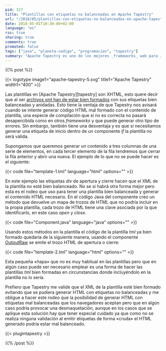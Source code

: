 ```yaml
---
pid: 317
title: "Plantillas con etiquetas no balanceadas en Apache Tapestry"
url: "/2018/05/plantillas-con-etiquetas-no-balanceadas-en-apache-tapestry/"
date: 2018-05-01T10:30:00+02:00
language: "es"
rss: true
sharing: true
comments: true
promoted: false
tags: ["java", "planeta-codigo", "programacion", "tapestry"]
summary: "Apache Tapestry es uno de los mejores _frameworks_ web para Java que he usado, sin embargo, también tiene algún incordio o curiosidad. Una de ellas es que las plantillas han de ser XML bien formado y en este caso que comento en el que necesitaríamos una plantilla con etiquetas desbalanceadas nos obliga a buscar una solución, esta es la que uso."
---
```


{{% post %}}

{{< logotype image1="apache-tapestry-5.svg" title1="Apache Tapestry" width1="400" >}}

Las plantillas en [Apache Tapestry][tapestry] son XHTML, esto quere decir que al ser [archivos xml han de estar bien formados](https://es.wikipedia.org/wiki/Validaci%C3%B3n_XML#Documento_Bien_Formado) con sus etiquetas bien balanceadas y anidadas. Esto tiene la ventaja de que Tapestry nos avisará cuando se intente generar código HTML mal formado con el contenido de plantilla, una especie de compilación que si no es correcta no pasará desapercibida como en otros _frameworks_ y que puede generar otro tipo de errores. Sin embargo, también tiene una desventaja y es que si necesitamos generar una etiqueta de inicio dentro de un componente _if_ la plantilla no será válida.

Supongamos que queremos generar un contenido a tres columnas de una serie de elementos, en cada tercer elemento de la fila tendremos que cerrar la fila anterior y abrir una nueva. El ejemplo de lo que no se puede hacer es el siguiente:

{{< code file="template-1.tml" language="html" options="" >}}

En este ejemplo las etiquetas _div_ de apertura y cierre hacen que el XML de la plantilla no esté bien balanceado. No se si habrá otra forma mejor pero esta es el rodeo que uso para tener una plantilla bien balanceada y generar el contenido HTML necesario. En el código Java del componente creo un método que devuelve un mapa de trozos de HTML que no podría incluir en la propia plantilla, cada trozo de HTML tiene una clave asociada por la que identificarlo, en este caso _open_ y _close_.

{{< code file="Component.java" language="java" options="" >}}

Usando estos métodos en la plantilla el código de la plantilla _tml_ ya bien formado quedaría de la siguiente manera, usando el componente [OutputRaw](http://tapestry.apache.org/current/apidocs/org/apache/tapestry5/corelib/components/OutputRaw.html) se emite el trozo HTML de apertura o cierre:

{{< code file="template-2.tml" language="html" options="" >}}

Esta pequeña «ñapa» que no es muy habitual en las plantillas pero que en algún caso puede ser necesario emplear es una forma de hacer las plantillas _tml_ bien formadas en circunstancias donde incluyéndolo en la plantilla no lo sería.

Prefiero que Tapestry me valide que el XML de la plantilla esté bien formado evitando que se pudiera generar HTML con etiquetas no balanceadas y me obligue a hacer este rodeo que la posibilidad de generar HTML con etiquetas mal balanceadas que los navegadores aceptan pero que en algún caso podría provocar una desmaquetación, aunque en los casos que se aplique esta solución hay que tener especial cuidado ya que como no se realiza ninguna validación al emitir etiquetas de forma «cruda» el HTML generado podría estar mal balanceado.

{{< plugintapestry >}}

{{% /post %}}
